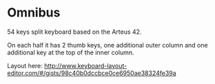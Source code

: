 # Omnibus
 54 keys split keyboard based on the Arteus 42. 
 
 On each half it has 2 thumb keys, one additional outer column and one additional key at the top of the inner column.
 
 Layout here: http://www.keyboard-layout-editor.com/#/gists/98c40b0dccbce0ce6950ae38324fe39a
 
